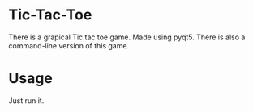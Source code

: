# Tic-Tac-Toe
There is a grapical Tic tac toe game. Made using pyqt5.
There is also a command-line version of this game.

# Usage
Just run it.
